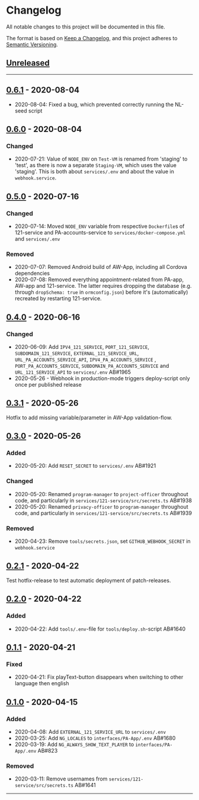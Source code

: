# Changelog
All notable changes to this project will be documented in this file.

The format is based on [Keep a Changelog](https://keepachangelog.com/en/1.0.0/),
and this project adheres to [Semantic Versioning](https://semver.org/spec/v2.0.0.html).

## [Unreleased]

---

## [0.6.1] - 2020-08-04
- 2020-08-04: Fixed a bug, which prevented correctly running the NL-seed script

## [0.6.0] - 2020-08-04

### Changed
- 2020-07-21: Value of `NODE_ENV` on `Test-VM` is renamed from 'staging' to 'test', as there is now a separate `Staging-VM`, which uses the value 'staging'. This is both about `services/.env` and about the value in `webhook.service`.


## [0.5.0] - 2020-07-16

### Changed
- 2020-07-14: Moved `NODE_ENV` variable from respective `Dockerfile`s of 121-service and PA-accounts-service to `services/docker-compose.yml` and `services/.env`

### Removed
- 2020-07-07: Removed Android build of AW-App, including all Cordova dependencies
- 2020-07-08: Removed everything appointment-related from PA-app, AW-app and 121-service. The latter requires dropping the database (e.g. through `dropSchema: true` in `ormconfig.json`) before it's (automatically) recreated by restarting 121-service.


## [0.4.0] - 2020-06-16

### Changed
- 2020-06-09: Add `IPV4_121_SERVICE`, `PORT_121_SERVICE`, `SUBDOMAIN_121_SERVICE`, `EXTERNAL_121_SERVICE_URL`, `URL_PA_ACCOUNTS_SERVICE_API`, `IPV4_PA_ACCOUNTS_SERVICE` , `PORT_PA_ACCOUNTS_SERVICE`, `SUBDOMAIN_PA_ACCOUNTS_SERVICE` and `URL_121_SERVICE_API`  to `services/.env` AB#1965 
- 2020-05-26 - Webhook in production-mode triggers deploy-script only once per published release


## [0.3.1] - 2020-05-26
Hotfix to add missing variable/parameter in AW-App validation-flow.


## [0.3.0] - 2020-05-26

### Added
- 2020-05-20: Add `RESET_SECRET` to `services/.env` AB#1921

### Changed
- 2020-05-20: Renamed `program-manager` to `project-officer` throughout code, and particularly in `services/121-service/src/secrets.ts` AB#1938
- 2020-05-20: Renamed `privacy-officer` to `program-manager` throughout code, and particularly in `services/121-service/src/secrets.ts` AB#1939

### Removed
- 2020-04-23: Remove `tools/secrets.json`, set `GITHUB_WEBHOOK_SECRET` in `webhook.service`


## [0.2.1] - 2020-04-22
Test hotfix-release to test automatic deployment of patch-releases.


## [0.2.0] - 2020-04-22

### Added
- 2020-04-22: Add `tools/.env`-file for `tools/deploy.sh`-script AB#1640


## [0.1.1] - 2020-04-21

### Fixed
- 2020-04-21: Fix playText-button disappears when switching to other language then english


## [0.1.0] - 2020-04-15

### Added
- 2020-04-08: Add `EXTERNAL_121_SERVICE_URL` to `services/.env`
- 2020-03-25: Add `NG_LOCALES` to `interfaces/PA-App/.env` AB#1680
- 2020-03-19: Add `NG_ALWAYS_SHOW_TEXT_PLAYER` to `interfaces/PA-App/.env` AB#823

### Removed
- 2020-03-11: Remove usernames from `services/121-service/src/secrets.ts` AB#1641


---

[Unreleased]: https://github.com/global-121/121-platform/compare/v0.6.1...master
[0.6.1]: https://github.com/global-121/121-platform/compare/v0.6.0...v0.6.1
[0.6.0]: https://github.com/global-121/121-platform/compare/v0.5.0...v0.6.0
[0.5.0]: https://github.com/global-121/121-platform/compare/v0.4.0...v0.5.0
[0.4.0]: https://github.com/global-121/121-platform/compare/v0.3.1...v0.4.0
[0.3.1]: https://github.com/global-121/121-platform/compare/v0.3.0...v0.3.1
[0.3.0]: https://github.com/global-121/121-platform/compare/v0.2.1...v0.3.0
[0.2.1]: https://github.com/global-121/121-platform/compare/v0.2.0...v0.2.1
[0.2.0]: https://github.com/global-121/121-platform/compare/v0.1.1...v0.2.0
[0.1.1]: https://github.com/global-121/121-platform/compare/v0.1.0...v0.1.1
[0.1.0]: https://github.com/global-121/121-platform/releases/tag/v0.1.0

